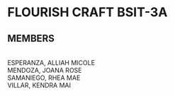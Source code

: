 <h1>FLOURISH CRAFT    BSIT-3A</h1>
<h2>MEMBERS </h2> <br>
ESPERANZA, ALLIAH MICOLE <br>
MENDOZA, JOANA ROSE <br>
SAMANIEGO, RHEA MAE <br>
VILLAR, KENDRA MAI
